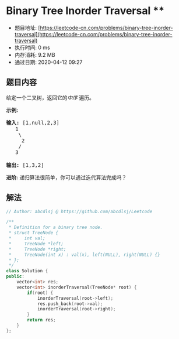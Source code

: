 # Binary Tree Inorder Traversal **
- 题目地址: [https://leetcode-cn.com/problems/binary-tree-inorder-traversal](https://leetcode-cn.com/problems/binary-tree-inorder-traversal)
- 执行时间: 0 ms
- 内存消耗: 9.2 MB
- 通过日期: 2020-04-12 09:27

## 题目内容
<p>给定一个二叉树，返回它的<em>中序 </em>遍历。</p>

<p><strong>示例:</strong></p>

<pre><strong>输入:</strong> [1,null,2,3]
   1
    \
     2
    /
   3

<strong>输出:</strong> [1,3,2]</pre>

<p><strong>进阶:</strong> 递归算法很简单，你可以通过迭代算法完成吗？</p>


## 解法
```cpp
// Author: abcdlsj @ https://github.com/abcdlsj/Leetcode

/**
 * Definition for a binary tree node.
 * struct TreeNode {
 *     int val;
 *     TreeNode *left;
 *     TreeNode *right;
 *     TreeNode(int x) : val(x), left(NULL), right(NULL) {}
 * };
 */
class Solution {
public:
    vector<int> res;
    vector<int> inorderTraversal(TreeNode* root) {
        if(root) {
            inorderTraversal(root->left);
            res.push_back(root->val);
            inorderTraversal(root->right);
        }
        return res;
    }
};

```